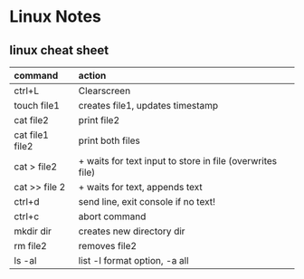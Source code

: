 # Linux Notes
## linux cheat sheet
| command         | action            |
| :-------------  | :---------------  |
| ctrl+L          | Clearscreen       |
| touch file1     | creates file1, updates timestamp     |
| cat file2       | print file2       |
| cat file1 file2 | print both files  |
| cat > file2     | + waits for text input to store in file (overwrites file) |
| cat >> file 2     | + waits for text, appends text  |
| ctrl+d          | send line, exit console if no text!  |
| ctrl+c          | abort command |
| mkdir dir       | creates new directory dir     |
| rm file2        | removes file2                 |
| ls -al          | list -l format option, -a all |

